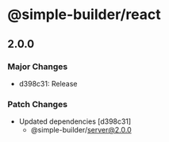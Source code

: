 # @simple-builder/react

## 2.0.0

### Major Changes

- d398c31: Release

### Patch Changes

- Updated dependencies [d398c31]
  - @simple-builder/server@2.0.0
